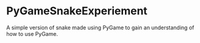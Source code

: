 PyGameSnakeExperiement
======================

A simple version of snake made using PyGame to gain an understanding of how to use PyGame.
